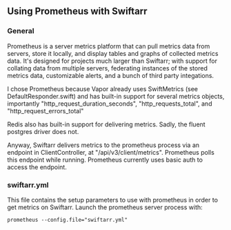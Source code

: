 ## Using Prometheus with Swiftarr

### General

Prometheus is a server metrics platform that can pull metrics data from servers, store it locally, and 
display tables and graphs of collected metrics data. It's designed for projects much larger than Swiftarr; 
with support for collating data from multiple servers, federating instances of the stored metrics data,
customizable alerts, and a bunch of third party integations. 

I chose Prometheus because Vapor already uses SwiftMetrics (see DefaultResponder.swift) and has built-in support
for several metrics objects, importantly "http_request_duration_seconds", "http_requests_total", and "http_request_errors_total"

Redis also has built-in support for delivering metrics. Sadly, the fluent postgres driver does not.

Anyway, Swiftarr delivers metrics to the prometheus process via an endpoint in ClientController, at "/api/v3/client/metrics".
Prometheus polls this endpoint while running. Prometheus currently uses basic auth to access the endpoint.

### swiftarr.yml

This file contains the setup parameters to use with prometheus in order to get metrics on Swiftarr. 
Launch the prometheus server process with:

`prometheus --config.file="swiftarr.yml"`
